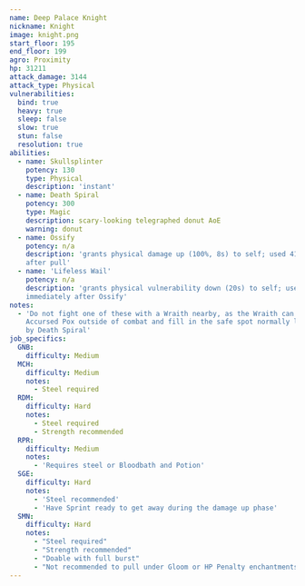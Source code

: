 ```yaml
---
name: Deep Palace Knight
nickname: Knight
image: knight.png
start_floor: 195
end_floor: 199
agro: Proximity
hp: 31211
attack_damage: 3144
attack_type: Physical
vulnerabilities:
  bind: true
  heavy: true
  sleep: false
  slow: true
  stun: false
  resolution: true
abilities:
  - name: Skullsplinter
    potency: 130
    type: Physical
    description: 'instant'
  - name: Death Spiral
    potency: 300
    type: Magic
    description: scary-looking telegraphed donut AoE
    warning: donut
  - name: Ossify
    potency: n/a
    description: 'grants physical damage up (100%, 8s) to self; used 41 seconds
    after pull'
  - name: 'Lifeless Wail'
    potency: n/a
    description: 'grants physical vulnerability down (20s) to self; used
    immediately after Ossify'
notes:
  - 'Do not fight one of these with a Wraith nearby, as the Wraith can cast
    Accursed Pox outside of combat and fill in the safe spot normally left
    by Death Spiral'
job_specifics:
  GNB:
    difficulty: Medium
  MCH:
    difficulty: Medium
    notes:
      - Steel required
  RDM:
    difficulty: Hard
    notes:
      - Steel required
      - Strength recommended
  RPR:
    difficulty: Medium
    notes:
      - 'Requires steel or Bloodbath and Potion'
  SGE:
    difficulty: Hard
    notes:
      - 'Steel recommended'
      - 'Have Sprint ready to get away during the damage up phase'
  SMN:
    difficulty: Hard
    notes:
      - "Steel required"
      - "Strength recommended"
      - "Doable with full burst"
      - "Not recommended to pull under Gloom or HP Penalty enchantments"
---
```

